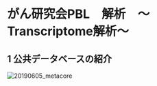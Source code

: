 # がん研究会PBL　解析　〜Transcriptome解析〜
## 1 公共データベースの紹介
![20190605_metacore](https://user-images.githubusercontent.com/85273234/144175587-f2113818-4f7f-483e-9fa2-343d702b9958.jpg)
